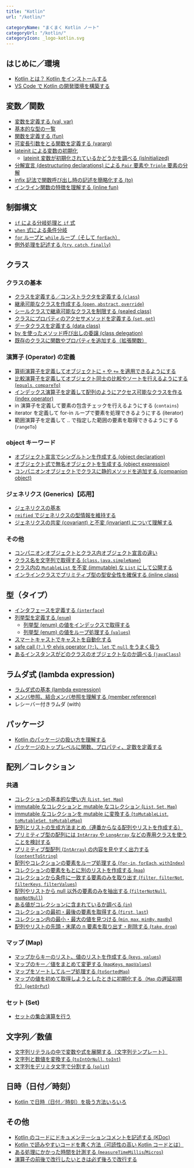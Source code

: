 ```yaml
---
title: "Kotlin"
url: "/kotlin/"

categoryName: "まくまく Kotlin ノート"
categoryUrl: "/kotlin/"
categoryIcon: _logo-kotlin.svg
---
```


はじめに／環境
----
* [Kotlin とは？ Kotlin をインストールする](/p/5zibnsn/)
* [VS Code で Kotlin の開発環境を構築する](/p/2hbwijq/)


変数／関数
----
* [変数を定義する (val, var)](/p/qzkfnsq/)
* [基本的な型の一覧](/p/hqup7mp/)
* [関数を定義する (fun)](/p/ttacror/)
* [可変長引数をとる関数を定義する (vararg)](/p/c2f65zt/)
* [lateinit による変数の初期化](/p/ymzvh9q/)
  * [lateinit 変数が初期化されているかどうかを調べる (isInitialized)](/p/qpc53iy/)
* [分解宣言 (destructuring declarations) による `Pair` 要素や `Triple` 要素の分解](/p/fr4jjf6/)
* [infix 記法で関数呼び出し時の記述を簡略化する (to)](/p/6qamkcy/)
* [インライン関数の特徴を理解する (inline fun)](/p/8ieeha7/)


制御構文
----
* [`if` による分岐処理と `if` 式](/p/4t7x4k4/)
* [`when` 式による条件分岐](/p/v2ezcum/)
* [`for` ループと `while` ループ（そして `forEach`）](/p/7gfaxun/)
* [例外処理を記述する (`try`, `catch`, `finally`)](/p/bvu8qmi/)


クラス
----
### クラスの基本
* [クラスを定義する／コンストラクタを定義する (`class`)](/p/4qqytis/)
* [継承可能なクラスを作成する (`open`, `abstract`, `override`)](/p/r4wcjss/)
* [シールクラスで継承可能なクラスを制限する (sealed class)](/p/d8kkspv/)
* [クラスにプロパティのアクセサメソッドを定義する (`set`, `get`)](/p/g2bj9zs/)
* [データクラスを定義する (data class)](/p/fc4unhr/)
* [by を使ったメソッド呼び出しの委譲 (class delegation)](/p/kh358jg/)
* [既存のクラスに関数やプロパティを追加する（拡張関数）](/p/du53m3v/)

### 演算子 (Operator) の定義
* [算術演算子を定義してオブジェクトに `+` や `+=` を適用できるようにする](/p/wf7yjbm/)
* [比較演算子を定義してオブジェクト同士の比較やソートを行えるようにする (`equals`, `compareTo`)](/p/ojwakt8/)
* [インデックス演算子を定義して配列のようにアクセス可能なクラスを作る (index operator)](/p/rtajezj/)
* in 演算子を定義して要素の包含チェックを行えるようにする (`contains`) <!-- (operator/operator-contains.html) -->
* iterator を定義して for-in ループで要素を処理できるようにする (iterator) <!-- (operator/operator-iterator.html) -->
* 範囲演算子を定義して .. で指定した範囲の要素を取得できるようにする (`rangeTo`) <!-- (operator/operator-range.html) -->

### object キーワード
* [オブジェクト宣言でシングルトンを作成する (object declaration)](/p/wc8f9y8/)
* [オブジェクト式で無名オブジェクトを生成する (object expression)](/p/8yzdom9/)
* [コンパニオンオブジェクトでクラスに静的メソッドを追加する (companion object)](/p/n2jphu2/)

### ジェネリクス (Generics)【応用】
* [ジェネリクスの基本](/p/yepnwyf/)
* [`reified` でジェネリクスの型情報を維持する](/p/u32ykpo/)
* [ジェネリクスの共変 (covariant) と不変 (invariant) について理解する](/p/irsz3gs/)

### その他 <!-- misc -->
* [コンパニオンオブジェクトとクラス内オブジェクト宣言の違い](/p/rej4be5/)
* [クラス名を文字列で取得する (`class.java.simpleName`)](/p/omkgowq/)
* [クラス内の `MutableList` を不変 (immutable) な `List` にして公開する](/p/9fwrpnu/)
* [インラインクラスでプリミティブ型の型安全性を確保する (inline class)](/p/khn4o5z/)


型（タイプ）
----
* [インタフェースを定義する (`interface`)](/p/ep23xid/)
* [列挙型を定義する (`enum`)](/p/st6xako/)
  * [列挙型 (enum) の値をインデックスで取得する](/p/nsvub5w/)
  * [列挙型 (enum) の値をループ処理する (`values`)](/p/q3y3jhr/)
* [スマートキャストでキャストを自動化する](/p/rk5dgjh/)
* [safe call (`?.`) や elvis operator (`?:`)、`let` で `null` をうまく扱う](/p/qrrnw9b/)
* [あるインスタンスがどのクラスのオブジェクトなのか調べる (`javaClass`)](/p/tc9c9z8/)


ラムダ式 (lambda expression)
----
* [ラムダ式の基本 (lambda expression)](/p/rdoseay/)
* [メンバ参照、結合メンバ参照を理解する (member reference)](/p/r2gqqnt/)
* レシーバー付きラムダ (with)


パッケージ
----
* [Kotlin のパッケージの扱い方を理解する](/p/u8mz82t/)
* [パッケージのトップレベルに関数、プロパティ、定数を定義する](/p/xgn46vo/)


配列／コレクション
----
### 共通
* [コレクションの基本的な使い方 (`List`, `Set`, `Map`)](/p/by55kee/)
* [immutable なコレクションと mutable なコレクション (`List`, `Set`, `Map`)](/p/9557oxs/)
* [immutable なコレクションを mutable に変換する (`toMutableList`, `toMutableSet`, `toMutableMap`)](/p/r5f583b/)
* [配列とリストの生成方法まとめ（連番からなる配列やリストを作成する）](/p/fo685z4/)
* [プリミティブ型の配列には `IntArray` や `LongArray` などの専用クラスを使うことを検討する](/p/az53za7/)
* [プリミティブ型配列 (`IntArray`) の内容を見やすく出力する (`contentToString`)](/p/4j2zidk/)
* [配列やコレクションの要素をループ処理する (`for-in`, `forEach`, `withIndex`)](/p/9byrmzs/)
* [コレクションの要素をもとに別のリストを作成する (`map`)](/p/v5wjmyk/)
* [コレクションから条件に一致する要素のみを取り出す (`filter`, `filterNot`, `filterKeys`, `filterValues`)](/p/y2z9krm/)
* [配列やリストから null 以外の要素のみを抽出する (`filterNotNull`, `mapNotNull`)](/p/wz5cnqq/)
* [ある値がコレクションに含まれているか調べる (`in`)](/p/4ycigqq/)
* [コレクションの最初・最後の要素を取得する (`first`, `last`)](/p/swvgt89/)
* [コレクション内の最小・最大の値を見つける (`min`, `max`, `minBy`, `maxBy`)](/p/kqpvcpj/)
* [配列やリストの先頭・末尾の n 要素を取り出す・削除する (`take`, `drop`)](/p/mmiwzqj/)

### マップ (Map)
* [マップからキーのリスト、値のリストを作成する (`keys`, `values`)](/p/6r9c6vu/)
* [マップのキー／値をまとめて変更する (`mapKeys`, `mapValues`)](/p/633znjc/)
* [マップをソートしてループ処理する (`toSortedMap`)](/p/8msfk3j/)
* [マップの値を初めて取得しようとしたときに初期化する（`Map` の遅延初期化）(`getOrPut`)](/p/u4j3e9t/)

### セット (Set)
* [セットの集合演算を行う](/p/oc2j8u9/)


文字列／数値
----
* [文字列リテラルの中で変数や式を展開する（文字列テンプレート）](/p/n3mn3og/)
* [文字列と数値を変換する (`toIntOrNull`, `toInt`)](/p/cdxns9p/)
* [文字列をデリミタ文字で分割する (`split`)](/p/mngmt9c/)


日時（日付／時刻） <!-- misc -->
----

* [Kotlin で日時（日付／時刻）を扱う方法いろいろ](/p/9c9d2t7/)


その他 <!-- misc -->
----
* [Kotlin のコードにドキュメンテーションコメントを記述する (KDoc)](/p/wjgs3fp/)
* [Kotlin で読みやすいコードを書く方法（可読性の高い Kotlin コードとは）](/p/otwhjds/)
* [ある処理にかかった時間を計測する (`measureTimeMillis`/`Micros`)](/p/zmr4tpu/)
* [演算子の前後で改行したいときは必ず後ろで改行する](/p/bmwa9t8/)

